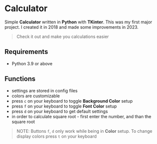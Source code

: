 # Calculator
Simple **Calculator** written in **Python** with **TKinter**. This was my first major project. I created it in 2018 and made some improvements in 2023.

> Check it out and make you calculations easier

## Requirements 
- Python 3.9 or above

## Functions
- settings are stored in config files
- colors are customizable
- press `c` on your keyboard to toggle **Background Color** setup
- press `f` on your keyboard to toggle **Font Color** setup
- press `d` on your keyboard to get default settings
- in order to calculate square root - first enter the number, and than the square root

> NOTE: Buttons `f`, `d` only work while being in **Color** setup. To change display colors press `t` on your keyboard
